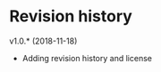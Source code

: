 Revision history
========================



v1.0.* (2018-11-18)

* Adding revision history and license
